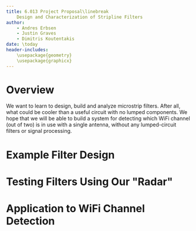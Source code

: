 ```yaml
---
title: 6.013 Project Proposal\linebreak
	Design and Characterization of Stripline Filters
author: 
	- Andres Erbsen
	- Justin Graves
	- Dimitris Koutentakis
date: \today
header-includes:
	\usepackage{geometry}
	\usepackage{graphicx}
---
```


# Overview

We want to learn to design, build and analyze microstrip filters. After all,
what could be cooler than a useful circuit with no lumped components. We hope
that we will be able to build a system for detecting which WiFi channel (out of
two) is in use with a single antenna, without any lumped-circuit filters or
signal processing.

# Example Filter Design

# Testing Filters Using Our "Radar"

# Application to WiFi Channel Detection
